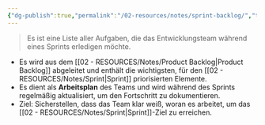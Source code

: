 ```yaml
---
{"dg-publish":true,"permalink":"/02-resources/notes/sprint-backlog/","tags":["projektmanagement/vorgehensmodell/agile"],"noteIcon":"","updated":"2025-08-26T16:35:07.662+02:00"}
---
```


>Es ist eine Liste aller Aufgaben, die das Entwicklungsteam während eines Sprints erledigen möchte.

- Es wird aus dem [[02 - RESOURCES/Notes/Product Backlog\|Product Backlog]] abgeleitet und enthält die wichtigsten, für den [[02 - RESOURCES/Notes/Sprint\|Sprint]] priorisierten Elemente.
- Es dient als **Arbeitsplan** des Teams und wird während des Sprints regelmäßig aktualisiert, um den Fortschritt zu dokumentieren.
- Ziel: Sicherstellen, dass das Team klar weiß, woran es arbeitet, um das [[02 - RESOURCES/Notes/Sprint\|Sprint]]-Ziel zu erreichen.